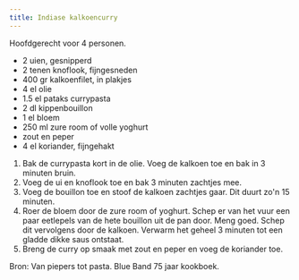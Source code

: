 ```yaml
---
title: Indiase kalkoencurry
---
```

Hoofdgerecht voor 4 personen.

* 2 uien, gesnipperd
* 2 tenen knoflook, fijngesneden
* 400 gr kalkoenfilet, in plakjes
* 4 el olie
* 1.5 el pataks currypasta
* 2 dl kippenbouillon
* 1 el bloem
* 250 ml zure room of volle yoghurt
* zout en peper
* 4 el koriander, fijngehakt

1. Bak de currypasta kort in de olie. Voeg de kalkoen toe en bak in 3 minuten bruin.
2. Voeg de ui en knoflook toe en bak 3 minuten zachtjes mee.
3. Voeg de bouillon toe en stoof de kalkoen zachtjes gaar. Dit duurt zo'n 15 minuten.
4. Roer de bloem door de zure room of yoghurt. Schep er van het vuur een paar eetlepels van de hete bouillon uit de pan door. Meng goed. Schep dit vervolgens door de kalkoen. Verwarm het geheel 3 minuten tot een gladde dikke saus ontstaat.
5. Breng de curry op smaak met zout en peper en voeg de koriander toe.

Bron: Van piepers tot pasta. Blue Band 75 jaar kookboek.
